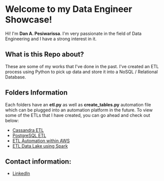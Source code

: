 # Welcome to my Data Engineer Showcase!

Hi! I'm **Dan A. Pesiwarissa**. I'm very passionate in the field of Data Engineering and I have a strong interest in it.


## What is this Repo about?

These are some of my works that I've done in the past. I've created an ETL process using Python to pick up data and store it into a NoSQL / Relational Database.

## Folders Information

Each folders have an **etl.py** as well as **create_tables.py** automation file which can be plugged into an automation platform in the future. To view some of the ETLs that I have created, you can go ahead and check out below:

- [Cassandra ETL](https://github.com/DAgustinus/udacity_de/blob/master/ETL%20Process%20-%20Cassandra/etl.py)
- [PostgreSQL ETL](https://github.com/DAgustinus/udacity_de/tree/master/ETL%20Process%20-%20Postgres)
- [ETL Automation within AWS](https://github.com/DAgustinus/Data-Engineering/tree/master/ETL%20via%20AWS)
- [ETL Data Lake using Spark](https://github.com/DAgustinus/Data-Engineering/tree/master/ETL%20via%20Spark)

## Contact information:

- [LinkedIn](https://www.linkedin.com/in/dagustinus/)
